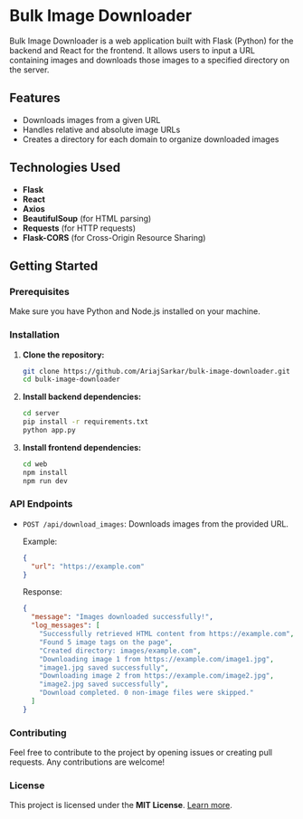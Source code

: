 # Bulk Image Downloader

Bulk Image Downloader is a web application built with Flask (Python) for the backend and React for the frontend. It allows users to input a URL containing images and downloads those images to a specified directory on the server.

## Features

- Downloads images from a given URL
- Handles relative and absolute image URLs
- Creates a directory for each domain to organize downloaded images

## Technologies Used

- **Flask**
- **React**
- **Axios**
- **BeautifulSoup** (for HTML parsing)
- **Requests** (for HTTP requests)
- **Flask-CORS** (for Cross-Origin Resource Sharing)

## Getting Started

### Prerequisites

Make sure you have Python and Node.js installed on your machine.

### Installation

1. **Clone the repository:**

    ```bash
    git clone https://github.com/AriajSarkar/bulk-image-downloader.git
    cd bulk-image-downloader
    ```

2. **Install backend dependencies:**

    ```bash
    cd server
    pip install -r requirements.txt
    python app.py
    ```

3. **Install frontend dependencies:**

    ```bash
    cd web
    npm install
    npm run dev
    ```

### API Endpoints

- `POST /api/download_images`: Downloads images from the provided URL.

    Example:

    ```json
    {
      "url": "https://example.com"
    }
    ```

    Response:

    ```json
    {
      "message": "Images downloaded successfully!",
      "log_messages": [
        "Successfully retrieved HTML content from https://example.com",
        "Found 5 image tags on the page",
        "Created directory: images/example.com",
        "Downloading image 1 from https://example.com/image1.jpg",
        "image1.jpg saved successfully",
        "Downloading image 2 from https://example.com/image2.jpg",
        "image2.jpg saved successfully",
        "Download completed. 0 non-image files were skipped."
      ]
    }
    ```

### Contributing

Feel free to contribute to the project by opening issues or creating pull requests. Any contributions are welcome!

### License

This project is licensed under the **MIT License**. [Learn more](LICENSE).
